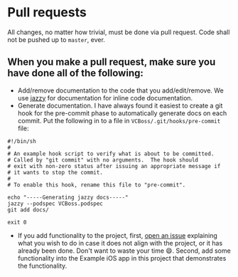 # Pull requests

All changes, no matter how trivial, must be done via pull request. Code shall not be pushed up to `master`, ever. 

## When you make a pull request, make sure you have done all of the following:

* Add/remove documentation to the code that you add/edit/remove. We use [jazzy](https://github.com/realm/jazzy/) for documentation for inline code documentation. 
* Generate documentation. I have always found it easiest to create a git hook for the pre-commit phase to automatically generate docs on each commit. Put the following in to a file in `VCBoss/.git/hooks/pre-commit` file:

```
#!/bin/sh
#
# An example hook script to verify what is about to be committed.
# Called by "git commit" with no arguments.  The hook should
# exit with non-zero status after issuing an appropriate message if
# it wants to stop the commit.
#
# To enable this hook, rename this file to "pre-commit".

echo "-----Generating jazzy docs-----"
jazzy --podspec VCBoss.podspec
git add docs/

exit 0
```

* If you add functionality to the project, first, [open an issue](https://github.com/levibostian/VCBoss/issues/new) explaining what you wish to do in case it does not align with the project, or it has already been done. Don't want to waste your time 😄. Second, add some functionality into the Example iOS app in this project that demonstrates the functionality. 
